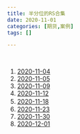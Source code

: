 ```yaml
---
title: 半分位的RS合集
date: 2020-11-01
categories: [期货,案例]
tags: []

---
```


<br/>

1. [2020-11-04](https://zero2hero.fun/posts/20201104Wed%E5%A4%8D%E7%9B%98/#3-%E5%8D%8A%E5%88%86%E4%BD%8D%E7%9A%84rs%E4%BD%9C%E7%94%A8)
2. [2020-11-05](https://zero2hero.fun/posts/20201105Thu%E5%A4%8D%E7%9B%98/#2-%E5%8D%8A%E5%88%86%E4%BD%8D%E7%9A%84rs%E4%BD%9C%E7%94%A8)
3. [2020-11-09](https://zero2hero.fun/posts/20201109Mo%E5%A4%8D%E7%9B%98/#1-%E5%8D%8A%E5%88%86%E4%BD%8D%E7%9A%84rs%E4%BD%9C%E7%94%A8)
4. [2020-11-12](https://zero2hero.fun/posts/20201112Thu/#3-%E5%8D%8A%E5%88%86%E4%BD%8D%E7%9A%84rs%E4%BD%9C%E7%94%A8)
5. [2020-11-18](https://zero2hero.fun/posts/20201118%E5%A4%8D%E7%9B%98/#7-%E5%8D%8A%E5%88%86%E4%BD%8D%E7%9A%84rs%E4%BD%9C%E7%94%A8)　　
6. [2020-11-23](https://zero2hero.fun/posts/20201123Mo%E5%A4%8D%E7%9B%98/#2-%E5%8D%8A%E5%88%86%E4%BD%8D%E7%9A%84rs%E4%BD%9C%E7%94%A8)
7. [2020-11-30](https://zero2hero.fun/posts/20201130Mon%E5%A4%8D%E7%9B%98/#1-%E5%8D%8A%E5%88%86%E4%BD%8D%E7%9A%84rs%E4%BD%9C%E7%94%A8)
8. [2020-12-01](https://zero2hero.fun/posts/20201201Tue/#3-%E5%8D%8A%E5%88%86%E4%BD%8D%E7%9A%84rs%E4%BD%9C%E7%94%A8)

